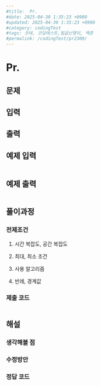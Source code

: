 ```yaml
---
#title:  Pr.
#date: 2025-04-30 1:35:23 +0900
#updated: 2025-04-30 1:35:23 +0900
#category: codingTest
#tags: 코테, 코딩테스트,일곱난쟁이, 백준
#permalink: /codingTest/pr2309/
---
```

# Pr.
## 문제
>
## 입력
>
## 출력
>

## 예제 입력

```markdown
```

## 예제 출력

```markdown
```


## 풀이과정

### 전제조건
1. 시간 복잡도, 공간 복잡도

2. 최대, 최소 조건

3. 사용 알고리즘

4. 반례, 경계값

### 제출 코드

```cpp

```

## 해설
### 생각해볼 점

### 수정방안

### 정답 코드

```cpp

```

